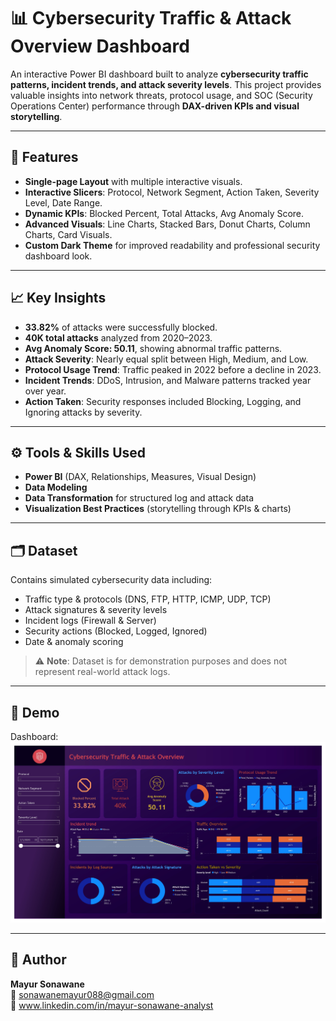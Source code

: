 # 📊 Cybersecurity Traffic & Attack Overview Dashboard  

An interactive Power BI dashboard built to analyze **cybersecurity traffic patterns, incident trends, and attack severity levels**. This project provides valuable insights into network threats, protocol usage, and SOC (Security Operations Center) performance through **DAX-driven KPIs and visual storytelling**.  

---

## 🚀 Features  
- **Single-page Layout** with multiple interactive visuals.  
- **Interactive Slicers**: Protocol, Network Segment, Action Taken, Severity Level, Date Range.  
- **Dynamic KPIs**: Blocked Percent, Total Attacks, Avg Anomaly Score.  
- **Advanced Visuals**: Line Charts, Stacked Bars, Donut Charts, Column Charts, Card Visuals.  
- **Custom Dark Theme** for improved readability and professional security dashboard look.  

---

## 📈 Key Insights  
- **33.82%** of attacks were successfully blocked.  
- **40K total attacks** analyzed from 2020–2023.  
- **Avg Anomaly Score: 50.11**, showing abnormal traffic patterns.  
- **Attack Severity**: Nearly equal split between High, Medium, and Low.  
- **Protocol Usage Trend**: Traffic peaked in 2022 before a decline in 2023.  
- **Incident Trends**: DDoS, Intrusion, and Malware patterns tracked year over year.  
- **Action Taken**: Security responses included Blocking, Logging, and Ignoring attacks by severity.  

---

## ⚙️ Tools & Skills Used  
- **Power BI** (DAX, Relationships, Measures, Visual Design)  
- **Data Modeling**  
- **Data Transformation** for structured log and attack data  
- **Visualization Best Practices** (storytelling through KPIs & charts)  

---

## 🗂️ Dataset  
Contains simulated cybersecurity data including:  
- Traffic type & protocols (DNS, FTP, HTTP, ICMP, UDP, TCP)  
- Attack signatures & severity levels  
- Incident logs (Firewall & Server)  
- Security actions (Blocked, Logged, Ignored)  
- Date & anomaly scoring  

> ⚠️ **Note**: Dataset is for demonstration purposes and does not represent real-world attack logs.  

---

## 📎 Demo   
Dashboard: ![Dashboard Preview](https://github.com/sonawanemayur088/Cybersecurity/blob/main/Cybersecurity%20Traffic%20%26%20Attack%20Overview.jpg)  

---

## 👤 Author  
**Mayur Sonawane**  
📧 sonawanemayur088@gmail.com  
🔗 www.linkedin.com/in/mayur-sonawane-analyst  
